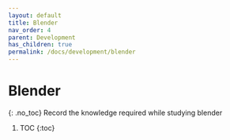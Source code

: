 ```yaml
---
layout: default
title: Blender
nav_order: 4
parent: Development
has_children: true
permalink: /docs/development/blender
---
```


# Blender
{: .no_toc}
Record the knowledge required while studying blender

1. TOC
{:toc}